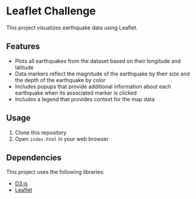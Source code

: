 # Leaflet Challenge

This project visualizes earthquake data using Leaflet.

## Features

- Plots all earthquakes from the dataset based on their longitude and latitude
- Data markers reflect the magnitude of the earthquake by their size and the depth of the earthquake by color
- Includes popups that provide additional information about each earthquake when its associated marker is clicked
- Includes a legend that provides context for the map data

## Usage

1. Clone this repository
2. Open `index.html` in your web browser

## Dependencies

This project uses the following libraries:

- [D3.js](https://d3js.org/)
- [Leaflet](https://leafletjs.com/)
